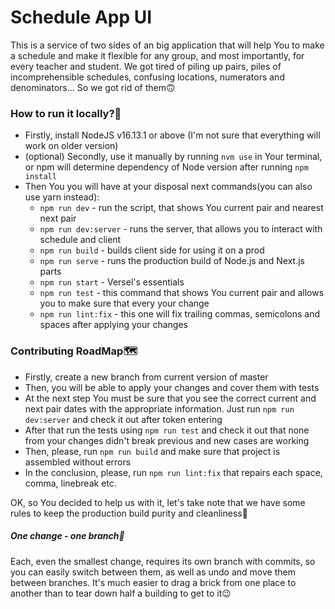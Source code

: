 # Schedule App UI

This is a service of two sides of an big application that will help You to make a schedule and make it flexible for any group, and most importantly, for every teacher and student. We got tired of piling up pairs, piles of incomprehensible schedules, confusing locations, numerators and denominators... So we got rid of them🙃

### How to run it locally?🤔

- Firstly, install NodeJS v16.13.1 or above (I'm not sure that everything will work on older version)
- (optional) Secondly, use it manually by running `nvm use` in Your terminal, or npm will determine dependency of Node version after running `npm install`
- Then You you will have at your disposal next commands(you can also use yarn instead):
  - `npm run dev` - run the script, that shows You current pair and nearest next pair
  - `npm run dev:server` - runs the server, that allows you to interact with schedule and client
  - `npm run build` - builds client side for using it on a prod
  - `npm run serve` - runs the production build of Node.js and Next.js parts
  - `npm run start` - Versel's essentials
  - `npm run test` - this command that shows You current pair and allows you to make sure that every your change
  - `npm run lint:fix` - this one will fix trailing commas, semicolons and spaces after applying your changes

### Contributing RoadMap🗺️

- Firstly, create a new branch from current version of master
- Then, you will be able to apply your changes and cover them with tests
- At the next step You must be sure that you see the correct current and next pair dates with the appropriate information. Just run `npm run dev:server` and check it out after token entering
- After that run the tests using `npm run test` and check it out that none from your changes didn't break previous and new cases are working
- Then, please, run `npm run build` and make sure that project is assembled without errors
- In the conclusion, please, run `npm run lint:fix` that repairs each space, comma, linebreak etc.

OK, so You decided to help us with it, let's take note that we have some rules to keep the production build purity and cleanliness🙌

##### One change - one branch🌿

Each, even the smallest change, requires its own branch with commits, so you can easily switch between them, as well as undo and move them between branches. It's much easier to drag a brick from one place to another than to tear down half a building to get to it😉
